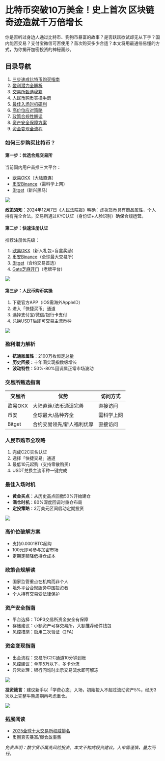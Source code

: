 # 比特币突破10万美金！史上首次 区块链奇迹造就千万倍增长

你是否听过身边人通过比特币、狗狗币暴富的故事？是否跃跃欲试却无从下手？国内能否交易？支付宝微信可否使用？首次购买多少合适？本文将用最通俗易懂的方式，为你揭开加密投资的神秘面纱。

## 目录导航
1. [三步速成比特币购买指南](#如何三步购买比特币)
2. [盈利潜力全解析](#买比特币能赚钱吗预期收益有多大)
3. [交易所甄选秘籍](#交易所怎么选)
4. [人民币购币实操手册](#人民币如何购买比特币或者狗狗币)
5. [最佳入场时机研判](#当下适合买比特币吗最佳购买时机是什么)
6. [高价位应对策略](#比特币价格过高怎么办)
7. [政策合规性解读](#中国不是禁止数字货币交易了吗怎么还能买)
8. [资产安全保障方案](#购买比特币安全吗会不会跑路如何保管)
9. [资金变现全流程](#币圈挣钱了那出金麻烦吗)

### 如何三步购买比特币？<a name="如何三步购买比特币"></a>

#### 第一步：优选合规交易所
当前国内用户首推三大平台：
- [欧易OKX](https://www.chouyi.world/zh-hans/join/18639032)（大陆直连）
- [币安Binance](https://accounts.binance.com/zh-CN/register?ref=36457687)（需科学上网）
- [Bitget](https://www.bitget.com/zh-CN/referral/register?from=referral&clacCode=VRNEYUTR)（新兴黑马）

![](https://ac63e02.webp.li/ouyi-binance-bitget.png)

**政策须知**：2024年12月7日《人民法院报》明确：虚拟货币具有商品属性，个人持有完全合法。交易所通过KYC认证（身份证+人脸识别）确保合规运营。

#### 第二步：快速注册认证
推荐注册优先级：
1. [欧易OKX](https://www.okx.com/zh-hans/join/74873351)（新人礼包+盲盒奖励）
2. [币安Binance](https://accounts.binance.com/zh-CN/register?ref=36457687)（全球最大交易所）
3. [Bitget](https://www.bitget.com/zh-CN/referral/register?from=referral&clacCode=VRNEYUTR)（合约交易首选）
4. [Gate芝麻开门](https://www.gate.io/signup/A1ERAQ?ref_type=103)（老牌平台）

![](https://ac63e02.webp.li/ouyi-zhifubao-002.png)

#### 第三步：人民币购币实操
1. 下载官方APP（iOS需海外AppleID）
2. 进入「快捷买币」通道
3. 选择支付宝/微信/银行卡支付
4. 兑换USDT后即可交易主流币种

![](https://ac63e02.webp.li/ouyichongzhi.png)

### 盈利潜力解析<a name="买比特币能赚钱吗预期收益有多大"></a>
- **抗通胀属性**：2100万枚恒定总量
- **历史回报**：十年间实现指数级增长
- **波动特性**：50%-80%回调属正常市场波动

### 交易所甄选指南<a name="交易所怎么选"></a>
| 交易所   | 优势                          | 访问方式       |
|----------|-------------------------------|----------------|
| 欧易OKX  | 大陆直连/法币通道完善         | 直接访问       |
| 币安     | 全球最大/品种齐全             | 需科学上网     |
| Bitget   | 合约交易领先/新人福利优厚     | 直接访问       |

### 人民币购币全攻略<a name="人民币如何购买比特币或者狗狗币"></a>
1. 完成C2C实名认证
2. 选择「快捷交易」通道
3. 最低10元起购（支持零散购买）
4. USDT兑换主流币种一键完成

### 最佳入场时机<a name="当下适合买比特币吗最佳购买时机是什么"></a>
- **黄金买点**：从历史高点回撤50%开始建仓
- **满仓时机**：80%深度回调时重仓布局
- **定投策略**：2万美元区间启动定期投资

![](https://ac63e02.webp.li/btc-quxian.png)

### 高价位破解方案<a name="比特币价格过高怎么办"></a>
- 支持0.0001BTC起购
- 100元即可参与加密市场
- 定期定额降低持仓成本

### 政策合规解读<a name="中国不是禁止数字货币交易了吗怎么还能买"></a>
- 国家监管重点在机构而非个人
- 境外平台合规服务中国投资者
- 个人持有交易受法律保护

### 资产安全指南<a name="购买比特币安全吗会不会跑路如何保管"></a>
- 平台选择：TOP3交易所资金安全有保障
- 存储建议：小额资产可存交易所，大额推荐硬件钱包
- 风控措施：启用二次验证（2FA）

### 资金变现指南<a name="币圈挣钱了那出金麻烦吗"></a>
- 出金流程：交易所C2C通道10分钟到账
- 风控建议：单笔5万以下，多卡分流
- 异常处理：银行问询时出示交易流水即可解冻

![](https://ac63e02.webp.li/chujin.jpg)

**投资箴言**：建议新手以「学费心态」入场，初始投入不超过流动资产5%，经历3次以上完整牛熊周期再考虑重仓。

[![](https://fe095ec.webp.li/top-10-exchanges-001.jpg)](https://www.chouyi.world/zh-hans/join/18639032)

### 拓展阅读
- [2025全球十大交易所权威排名](https://btc8848.com/top-10-exchanges/)
- [币圈真实暴富/爆仓故事集](https://heiyetouzi.xyz/biquanstory001/)

*免责声明：数字货币属高风险投资，本文不构成投资建议。入市需谨慎，量力而行。*